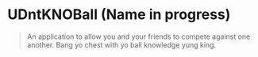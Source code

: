 # UDntKNOBall (Name in progress)

> An application to allow you and your friends to compete against one another. Bang yo chest with yo ball knowledge yung king. 